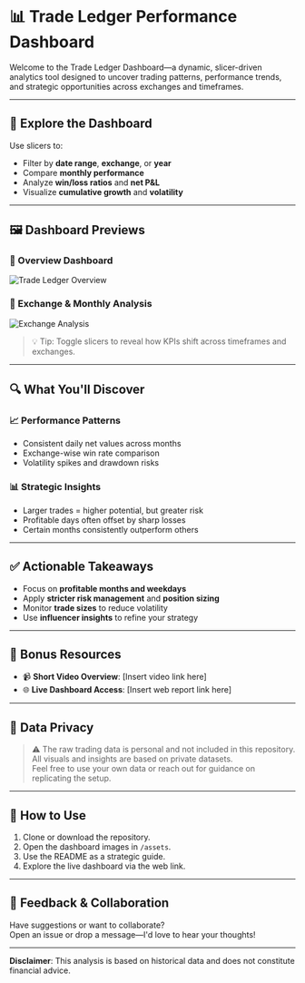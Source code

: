 # 📊 Trade Ledger Performance Dashboard

Welcome to the Trade Ledger Dashboard—a dynamic, slicer-driven analytics tool designed to uncover trading patterns, performance trends, and strategic opportunities across exchanges and timeframes.

---

## 🧭 Explore the Dashboard

Use slicers to:
- Filter by **date range**, **exchange**, or **year**
- Compare **monthly performance**
- Analyze **win/loss ratios** and **net P&L**
- Visualize **cumulative growth** and **volatility**

---

## 🖼️ Dashboard Previews

### 📌 Overview Dashboard
![Trade Ledger Overview](assets/trade-ledger-dashboard-1.png)

### 📌 Exchange & Monthly Analysis
![Exchange Analysis](assets/trade-ledger-dashboard-2.png)

> 💡 Tip: Toggle slicers to reveal how KPIs shift across timeframes and exchanges.

---

## 🔍 What You'll Discover

### 📈 Performance Patterns
- Consistent daily net values across months
- Exchange-wise win rate comparison
- Volatility spikes and drawdown risks

### 📊 Strategic Insights
- Larger trades = higher potential, but greater risk
- Profitable days often offset by sharp losses
- Certain months consistently outperform others

---

## ✅ Actionable Takeaways

- Focus on **profitable months and weekdays**
- Apply **stricter risk management** and **position sizing**
- Monitor **trade sizes** to reduce volatility
- Use **influencer insights** to refine your strategy

---

## 🎥 Bonus Resources

- 📹 **Short Video Overview**: [Insert video link here]
- 🌐 **Live Dashboard Access**: [Insert web report link here]

---

## 🔐 Data Privacy

> ⚠️ The raw trading data is personal and not included in this repository.  
All visuals and insights are based on private datasets.  
Feel free to use your own data or reach out for guidance on replicating the setup.

---

## 📁 How to Use

1. Clone or download the repository.
2. Open the dashboard images in `/assets`.
3. Use the README as a strategic guide.
4. Explore the live dashboard via the web link.

---

## 💬 Feedback & Collaboration

Have suggestions or want to collaborate?  
Open an issue or drop a message—I'd love to hear your thoughts!

---

**Disclaimer**: This analysis is based on historical data and does not constitute financial advice.

